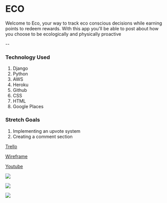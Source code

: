 # ECO 
Welcome to Eco, your way to track eco conscious decisions while earning points to redeem rewards. With this app you'll be able to post about how you choose to be ecologically and physically proactive

--

### Technology Used 
1. Django 
2. Python 
3. AWS
4. Heroku 
5. Github 
6. CSS
7. HTML
8. Google Places 

### Stretch Goals 
1. Implementing an upvote system 
2. Creating a comment section 


[Trello](https://trello.com/b/qBpEXc36/project-3)

[Wireframe](https://projects.invisionapp.com/prototype/ecoApp-ck0fgbr96004cs60127zfj3fq/play/c3a9e163)

[Youtube](https://www.youtube.com/watch?v=fSDTGd1aUZI)

![](https://i.imgur.com/3scpvoq.png)

![](https://i.imgur.com/xQFQt6Q.png)

![](https://i.imgur.com/xoR5xT2.png)
